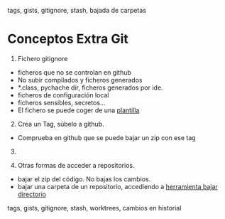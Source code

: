tags, gists, gitignore, stash,  bajada de carpetas
# Conceptos Extra Git

1. Fichero gitignore
  - ficheros que no se controlan en github
  - No subir compilados y ficheros generados
  - *.class, pychache dir, ficheros generados por ide.
  - ficheros de configuración local
  - ficheros sensibles, secretos...
  - El fichero se puede coger de una [plantilla](https://www.toptal.com/developers/gitignore)


2. Crea un Tag, súbelo a github.
  - Comprueba en github que se puede bajar un zip con ese tag

3. 


4. Otras formas de acceder a repositorios.
  - bajar el zip del código. No bajas los cambios.
  - bajar una carpeta de un repositorio, accediendo a [herramienta bajar directorio](https://download-directory.github.io/)

tags, gists, gitignore, stash, worktrees, cambios en historial
